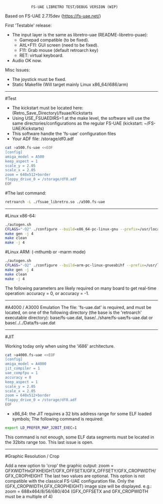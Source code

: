                 FS-UAE LIBRETRO TEST/DEBUG VERSION (WIP)



Based on FS-UAE 2.7.15dev (https://fs-uae.net/)

First 'Testable' release:
* The input layer is the same as libretro-uae (README-libretro-puae):
  * Gamepad compatible (to be fixed).
  * AltL+F11: GUI screen (need to be fixed).
  * F11:      Grab mouse (default retroarch key)
  * RET: virtual keyboard.
* Audio OK now.

Misc Issues:
* The joystick must be fixed.
* Static Makefile (Will target mainly Linux x86_64/i686/arm)

------------------------------------------------------------------------------------------------------------------------------------------------------------------------------
#Test
* The kickstart must be located here: (Retro_Save_Directory)/fsuae/Kickstarts
* Using USE_FSUAEDIRS=1 at the make level, the software will use the same directories/configurations as the regular FS-UAE (kickstart: ~/FS-UAE/Kickstarts)
* This software handle the 'fs-uae' configuration files
* Your ADF file: /storage/df0.adf

```bash
cat >a500.fs-uae <<EOF
[config]
amiga_model = A500
keep_aspect = 1
scale_y = 2.05
scale_x = 2.05
zoom = 640x512+border
floppy_drive_0 = /storage/df0.adf
EOF
```

#The last command:

```bash
retroarch -L ./fsuae_libretro.so ./a500.fs-uae
```

------------------------------------------------------------------------------------------------------------------------------------------------------------------------------
#Linux x86-64:

```bash
./autogen.sh
CFLAGS="-O2" ./configure --build=x86_64-pc-linux-gnu --prefix=/usr/local --enable-shared --disable-static --libdir=/usr/local/lib64 --enable-jit
make gen -j 4
make clean
make -j 4
```

#Linux ARM: (-mthumb or -marm mode)

```bash
./autogen.sh
CFLAGS="-O2" ./configure --build=arm-pc-linux-gnueabihf --prefix=/usr/local --enable-shared --disable-static --libdir=/usr/local/lib --disable-jit --enable-neon
make gen -j 4
make clean
make -j 4
```

The following parameters are likely required on many board to get real-time operation: accuracy = 0, or accuracy = -1.

------------------------------------------------------------------------------------------------------------------------------------------------------------------------------
#A4000 / A3000 Emulation
The file: 'fs-uae.dat' is required, and must be located, on one of the following directory (the base is the 'retroarch' executable directory): base/fs-uae.dat, base/../share/fs-uae/fs-uae.dat or base/../../Data/fs-uae.dat

------------------------------------------------------------------------------------------------------------------------------------------------------------------------------
#JIT

Working today only when using the 'i686' architecture.

```bash
cat >a4000.fs-uae <<EOF
[config]
amiga_model = A4000
jit_compiler = 1
uae_compfpu = 1
accuracy = 0
keep_aspect = 1
scale_y = 2.05
scale_x = 2.05
zoom = 640x512+border
floppy_drive_0 = /storage/df0.adf
EOF
```


* x86_64: the JIT requires a 32 bits address range for some ELF loaded symbols; The following command is required:

```bash
export LD_PREFER_MAP_32BIT_EXEC=1
```

This command is not enough, some ELF data segments must be located in the 32bits range too. This last issue is open.

------------------------------------------------------------------------------------------------------------------------------------------------------------------------------
#Graphic Resolution / Crop

Add a new option to 'crop' the graphic output: zoom = GFXWIDTHxGFXHEIGHT/GFX_OFFSETX/GFX_OFFSETY/GFX_CROPWIDTH/GFX_CROPHEIGHT The last two values are optional. This option is not compatible with the classical FS-UAE configuration file. Only the (GFX_CROPWIDTH,GFX_CROPHEIGHT) image size will be displayed.  e.g.: zoom = 688x464/8/56/680/404   (GFX_OFFSETX and GFX_CROPWIDTH must be a multiple of 4)

